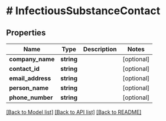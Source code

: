 # # InfectiousSubstanceContact

## Properties

Name | Type | Description | Notes
------------ | ------------- | ------------- | -------------
**company_name** | **string** |  | [optional] 
**contact_id** | **string** |  | [optional] 
**email_address** | **string** |  | [optional] 
**person_name** | **string** |  | [optional] 
**phone_number** | **string** |  | [optional] 

[[Back to Model list]](../../README.md#documentation-for-models) [[Back to API list]](../../README.md#documentation-for-api-endpoints) [[Back to README]](../../README.md)


